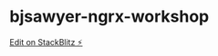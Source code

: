 # bjsawyer-ngrx-workshop

[Edit on StackBlitz ⚡️](https://stackblitz.com/edit/bjsawyer-ngrx-workshop)
